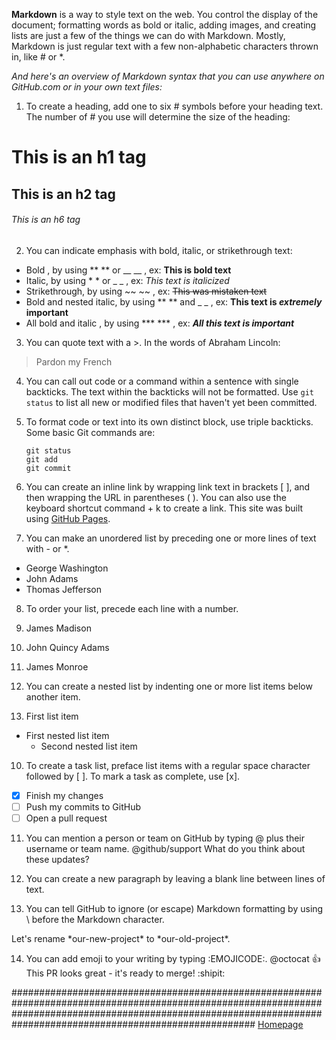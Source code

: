 **Markdown** is a way to style text on the web. You control the display of the document; formatting words as bold or italic, adding images, and creating lists are just a few of the things we can do with Markdown. Mostly, Markdown is just regular text with a few non-alphabetic characters thrown in, like # or *.

_And here's an overview of Markdown syntax that you can use anywhere on GitHub.com or in your own text files:_

1. To create a heading, add one to six # symbols before your heading text. The number of # you use will determine the size of the heading:
  # This is an h1 tag
  ## This is an h2 tag
  ###### This is an h6 tag

2. You can indicate emphasis with bold, italic, or strikethrough text:
  * Bold , by using	** ** or __ __	, ex: **This is bold text**	
  * Italic, by using	* * or _ _	, ex: 	*This text is italicized*
  * Strikethrough, by using	~~ ~~	, ex: 	~~This was mistaken text~~	
  * Bold and nested italic, by using	** ** and _ _	, ex:	**This text is _extremely_ important**
  * All bold and italic , by using	*** ***	, ex:	***All this text is important***	
  
3. You can quote text with a >.
  In the words of Abraham Lincoln:
  > Pardon my French
  
4. You can call out code or a command within a sentence with single backticks. The text within the backticks will not be formatted.
  Use `git status` to list all new or modified files that haven't yet been committed.
  
5. To format code or text into its own distinct block, use triple backticks.
    Some basic Git commands are:
    ```
    git status
    git add
    git commit
    ```
6. You can create an inline link by wrapping link text in brackets [ ], and then wrapping the URL in parentheses ( ). You can also use the keyboard shortcut command + k to create a link.
  This site was built using [GitHub Pages](https://pages.github.com/).
  
7. You can make an unordered list by preceding one or more lines of text with - or *.
  - George Washington
  - John Adams
  - Thomas Jefferson


8. To order your list, precede each line with a number.

  1. James Madison
  2. John Quincy Adams
  3. James Monroe

  
9. You can create a nested list by indenting one or more list items below another item.
  1. First list item
   - First nested list item
     - Second nested list item
  
10. To create a task list, preface list items with a regular space character followed by [ ]. To mark a task as complete, use [x].
  - [x] Finish my changes
  - [ ] Push my commits to GitHub
  - [ ] Open a pull request 

11. You can mention a person or team on GitHub by typing @ plus their username or team name. 
  @github/support What do you think about these updates?
  
12. You can create a new paragraph by leaving a blank line between lines of text.

13. You can tell GitHub to ignore (or escape) Markdown formatting by using \ before the Markdown character.
 
 Let's rename \*our-new-project\* to \*our-old-project\*.
  
14. You can add emoji to your writing by typing :EMOJICODE:.
  @octocat :+1: This PR looks great - it's ready to merge! :shipit:
  

#################################################################################################################################################################################################################### [Homepage](https://majida-hatamleh.github.io/reading-notes.html)
